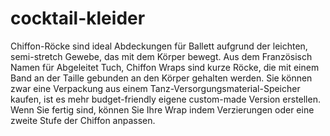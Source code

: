 cocktail-kleider
================

Chiffon-Röcke sind ideal Abdeckungen für Ballett aufgrund der leichten, semi-stretch Gewebe, das mit dem Körper bewegt. Aus dem Französisch Namen für Abgeleitet Tuch, Chiffon Wraps sind kurze Röcke, die mit einem Band an der Taille gebunden an den Körper gehalten werden. Sie können zwar eine Verpackung aus einem Tanz-Versorgungsmaterial-Speicher kaufen, ist es mehr budget-friendly eigene custom-made Version erstellen. Wenn Sie fertig sind, können Sie Ihre Wrap indem Verzierungen oder eine zweite Stufe der Chiffon anpassen.
